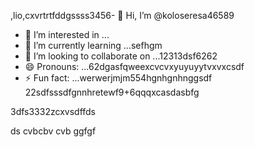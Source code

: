 ,lio,cxvrtrtfddgssss3456- 👋 Hi, I’m @koloseresa46589
- 👀 I’m interested in ...
- 🌱 I’m currently learning ...sefhgm
- 💞️ I’m looking to collaborate on ...12313dsf6262
- 😄 Pronouns: ...62dgasfqweexcvcvxyuyuyytvxvxcsdf
- ⚡ Fun fact: ...werwerjmjm554hgnhgnhnggsdf
22sdfsssdfgnnhretewf9+6qqqxcasdasbfg
<!---53wrrhtsdf12352dzfsd
koloseresa/koloseresa is a ✨ special ✨ repository beca132useas its `README45.md` (this file) appearsf on your GitHub profrerevv5ile.
You can click the Preview link to take a look at your changes.456fsdsd32
--->3dfs3332zcxvsdffds
ds
cvbcbv
cvb
ggfgf

